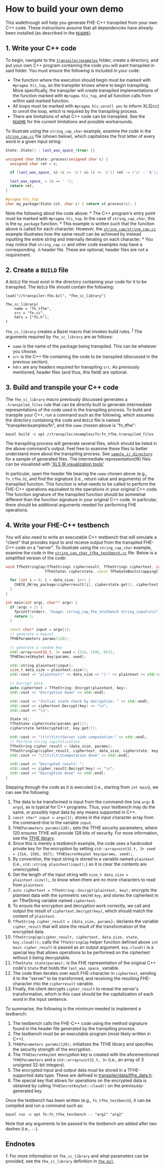 # How to build your own demo

This walkthrough will help you generate FHE-C++ transpiled from your own C++
code. These instructions assume that all dependencies have already been
installed (as described in the [`README`](../README.md)).

## 1. Write your C++ code

To begin, navigate to the [`transpiler/examples`](../examples) folder, create a
directory, and put your own C++ program containing the code you will want
transpiled in said folder. You must ensure the following is included in your
code:

*   The function where the execution should begin must be marked with `#pragma
    hls_top`, so the transpiler knows where to begin transpiling. More
    specifically, the transpiler will create transpiled implementations of the
    function marked with `#pragma hls_top`, and all function calls from within
    said marked function.
*   All loops must be marked with `#pragma hls_unroll yes` to inform XLS[cc] to
    unroll the loop, which is required by the transpiling process.
*   There are limitations of what C++ code can be transpiled. See the
    [`README`](../README.md) for the current limitations and possible
    workarounds.

To illustrate using the `string_cap_char` example, examine the code in the
[`string_cap.cc`](../examples/string_cap_char/string_cap_char.cc) file (shown
below), which capitalizes the first letter of every word in a given input
string:

```cpp
State::State() : last_was_space_(true) {}

unsigned char State::process(unsigned char c) {
  unsigned char ret = c;

  if (last_was_space_ && (c >= 'a') && (c <= 'z')) ret -= ('a' - 'A');

  last_was_space_ = (c == ' ');
  return ret;
}

#pragma hls_top
char my_package(State &st, char c) { return st.process(c); }
```

Note the following about the code above: * The C++ program's entry point must be
marked with `#pragma hls_top`. In the case of `string_cap_char`, this is the
`my_package` function. * This example is written such that the function above is
called for each character. However, the
[`string_cap/string_cap.cc`](../examples/string_cap/string_cap.cc) example
illustrates how the same result can be achieved by instead inputting the entire
string and internally iterating on each character. * You may notice that
`string_cap.cc` and other code examples may have a corresponding `.h` header
file. These are optional; header files are not a requirement.

## 2. Create a `BUILD` file

A `BUILD` file must exist in the directory containing your code for it to be
transpiled. The `BUILD` file should contain the following:

```
load("//transpiler:fhe.bzl", "fhe_cc_library")

fhe_cc_library(
    name = "fn_tfhe",
    src = "fn.cc",
    hdrs = ["fn.h"],
)
```

`fhe_cc_library` creates a Bazel macro that invokes build rules.
<sup>[1](#fhe-cc-library)</sup> The arguments required by `fhe_cc_library` are
as follows:

*   `name` is the name of the package being transpiled. This can be whatever you
    choose.
*   `src` is the C++ file containing the code to be transpiled (discussed in the
    previous section).
*   `hdrs` are any headers required for transpiling `src`. As previously
    mentioned, header files (and thus, this field) are optional.

## 3. Build and transpile your C++ code

The `fhe_cc_library` macro previously discussed generates a `.transpiled_files`
rule that can be directly built to generate intermediate representations of the
code used in the transpiling process. To build and transpile your C++, run a
command such as the following, which assumes the directory containing the code
and `BUILD` file is named "transpiler/examples/fn", and the `name` chosen above
is "fn_tfhe":

```shell
bazel build -c opt //transpiler/examples/fn:fn_tfhe.transpiled_files
```

The transpiling process will generate several files, which should be listed in
the above command's output. Feel free to examine these files to better
understand more about the transpiling process. See
[`sample_ir_directory`](../examples/string_cap_char/sample_ir_files) for a 
sample of generated files.
The intermediate representation(IR) files can be visualized with ['XLS IR visualization tools'](https://google.github.io/xls/ir_visualization/)

In particular, open the header file bearing the `name` chosen above (e.g.,
`fn_tfhe.h`), and find the signature (i.e., return value and arguments) of the
transpiled function. This function is what needs to be called to perform the
FHE-C++ operations equivalent to the operations in your original C++ code. The
function signature of the transpiled function should be somewhat different than
the function signature in your original C++ code. In particular, there should be
additional arguments needed for performing FHE operations.

## 4. Write your FHE-C++ testbench

You will also need to write an executable C++ testbench that will simulate a
"client" that provides input to and receive output from the transpiled FHE-C++
code on a "server". To illustrate using the `string_cap_char` example, examine
the code in the
[`string_cap_char_tfhe_testbench.cc`](../examples/string_cap_char/string_cap_char_tfhe_testbench.cc)
file. Below is a simplified version of the code:

```cpp
void TfheStringCap(TfheString& cipherresult, TfheString& ciphertext, int data_size,
                  TfheState& cipherstate, const TFheGateBootstrappingCloudKeySet* bk) {

  for (int i = 0; i < data_size; i++) {
    CHECK_OK(my_package(cipherresult[i], cipherstate.get(), ciphertext[i], bk));
  }
}

int main(int argc, char** argv) {
  if (argc < 2) {
    fprintf(stderr, "Usage: string_cap_fhe_testbench string_input\n\n");
    return 1;
  }

  const char* input = argv[1];
  // generate a keyset
  TFHEParameters params(120);

  // generate a random key
  std::array<uint32_t, 3> seed = {314, 1592, 657};
  TFHESecretKeySet key(params, seed);

  std::string plaintext(input);
  size_t data_size = plaintext.size();
  std::cout << "plaintext(" << data_size << "):" << plaintext << std::endl;

  // Encrypt data
  auto ciphertext = TfheString::Encrypt(plaintext, key);
  std::cout << "Encryption done" << std::endl;

  std::cout << "Initial state check by decryption: " << std::endl;
  std::cout << ciphertext.Decrypt(key) << "\n";
  std::cout << "\n";

  State st;
  TfheState cipherstate(params.get());
  cipherstate.SetEncrypted(st, key.get());

  std::cout << "\t\t\t\t\tServer side computation:" << std::endl;
  // Perform string capitalization
  TfheString cipher_result = {data_size, params};
  TfheStringCap(cipher_result, ciphertext, data_size, cipherstate, key.cloud());
  std::cout << "\t\t\t\t\tComputation done" << std::endl;

  std::cout << "Decrypted result: ";
  std::cout << cipher_result.Decrypt(key) << "\n";
  std::cout << "Decryption done" << std::endl;
}
```

Stepping through the code as it is executed (i.e., starting from `int main`), we
can see the following:

1.  The data to be transformed is input from the command-line (via `argc` &
    `argv`), as is typical for C++ programs. Thus, your testbench may do the
    same, or possibly input data by any means supported in C++.
2.  `const char* input = argv[1];` stores in the input character array from the
    command-line in the variable `input`.
3.  `TFHEParameters params(120);` sets the TFHE security parameters, where 120
    ensures TFHE will provide 128 bits of security. For more information, see
    the [TFHE library](https://tfhe.github.io/tfhe/).
4.  Since this is merely a testbench example, the code uses a hardcoded private
    key for the encryption by setting `std::array<uint32_t, 3> seed = {314,
    1592, 657}; TFHESecretKeySet key(params, seed);`.
5.  By convention, the input string is stored to a variable named `plaintext`
    (i.e., `std::string plaintext(input);`) so it is clear the contents are
    unencrypted.
6.  Get the length of the input string with `size_t data_size =
    plaintext.size();`, to know when there are no more characters to read from
    `plaintext`.
7.  `auto ciphertext = TfheString::Encrypt(plaintext, key);` encrypts the
    plaintext data with the symmetric secret `key`, and stores the ciphertext in
    an TfheString variable named `ciphertext`.
8.  To ensure the encryption and decryption work correctly, we call and output
    the result of `ciphertext.Decrypt(key)`, which should match the content of
    `plaintext`.
9.  `TfheString cipher_result = {data_size, params};` declares the variable
    `cipher_result` that will store the result of the transformation of the
    encrypted data.
10. `TfheStringCap(cipher_result, ciphertext, data_size, state, key.cloud());` calls the
    `TfheStringCap` helper function defined above `int main`. `cipher_result` is
    passed as an output argument. `key.cloud()` is a special key that allows
    operations to be performed on the ciphertext without it being decryptable.
11. `TfheState state(params);` is the FHE representation of the original C++
    code's `State` that holds the `last_was_space_` variable.
12. The code then iterates over each FHE-character in `ciphertext`, sending it
    to the "server" to be transformed, and receiving the resulting FHE-character
    into the `cipherresult` variable.
13. Finally, the client decrypts `cipher_result` to reveal the server's
    transformation, which in this case should be the capitalization of each word
    in the input sentence.

To summarise, the following is the minimum needed to implement a testbench:

1.  The testbench calls the FHE-C++ code using the method signature found in the
    header file generated by the transpiling process.
2.  The testbench must be an executable program (most likely written in C++).
3.  `TFHEParameters params(120);` initializes the TFHE library and specifies the
    security strength of the encryption.
4.  The `TFHESecretKeySet` encryption key is created with the aforementioned
    `TFHEParameters` and a `std::array<uint32_t, 3>` (i.e., an array of 3
    unsigned 32-bit integers).
5.  The encrypted input and output data must be stored in a TFHE-supported data
    type. These are defined in [transpiler/data/tfhe_data.h](../data/tfhe_data.h).
6.  The special key that allows for operations on the encrypted data is obtained
    by calling `TFHESecretKeySet::cloud()` on the previously-generated key.

Once the testbench has been written (e.g., `fn_tfhe_testbench`), it can be
compiled and run a command such as:

```shell
bazel run -c opt fn:fn_tfhe_testbench -- "arg1" "arg2"
```

Note that any arguments to be passed to the testbench are added after two dashes
(i.e., `--`).

## Endnotes

<a name="fhe-cc-library">1</a>: For more information on `fhe_cc_library` and
what parameters can be provided, see the `fhe_cc_library` definition in
[`fhe.bzl`](../fhe.bzl).
